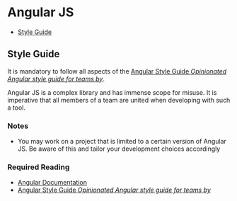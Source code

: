 # Angular JS

 - [Style Guide](#style-guide)
 
## Style Guide

It is mandatory to follow all aspects of the [Angular Style Guide *Opinionated Angular style guide for teams by*](johnpapa-guide).

Angular JS is a complex library and has immense scope for misuse.
It is imperative that all members of a team are united when developing with such a tool.

### Notes

 - You may work on a project that is limited to a certain version of Angular JS. Be aware of this and tailor your development choices accordingly

### Required Reading

 - [Angular Documentation](https://docs.angularjs.org/api)
 - [Angular Style Guide *Opinionated Angular style guide for teams by*](johnpapa-guide)

[johnpapa-guide]: https://github.com/johnpapa/angular-styleguide

